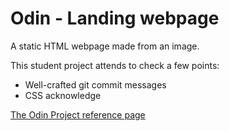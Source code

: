 # Odin - Landing webpage

A static HTML webpage made from an image.

This student project attends to check a few points:

- Well-crafted git commit messages
- CSS acknowledge

[The Odin Project reference page](https://www.theodinproject.com/lessons/foundations-landing-page)